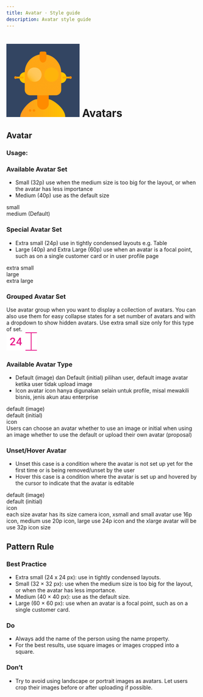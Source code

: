 ```yaml
---
title: Avatar · Style guide
description: Avatar style guide
---
```


<script setup>
  import pAvatar from '../../components/avatar/Avatar.vue'
  import pCaption from '../../components/caption/Caption.vue'
  import IconUser from '@privyid/persona-icon/vue/profile/20.vue'
</script>

# ![avatar](/assets/images/img-guide-avatar.svg) Avatars

## Avatar

### Usage:

### Available Avatar Set

<div class="flex pt-8 pb-20">
  <div class="w-1/2">
    <ul>
      <li>
        <span class="block font-bold">Small (32p)</span>
        use when the medium size is too big for the layout, or when the avatar has less importance
      </li>
      <li>
        <span class="block font-bold">Medium (40p)</span>
        use as the default size
      </li>
    </ul>
  </div>
  <div class="w-1/2">
    <div class="flex justify-center space-x-12">
      <div class="text-center">
        <div class="flex items-end justify-center h-12 pb-6">
          <p-avatar size="sm" />
        </div>
        <span class="block text-sm">small</span>
      </div>
      <div class="text-center">
        <div class="flex items-end justify-center h-12 pb-6">
          <p-avatar size="md" />
        </div>
        <span class="block text-sm">medium</span>
        <span class="text-sm font-bold">(Default)</span>
      </div>
    </div>
  </div>
</div>

### Special Avatar Set

<div class="flex pt-8 pb-20">
  <div class="w-1/2">
    <ul>
      <li>
        <span class="block font-bold">Extra small (24p)</span>
        use in tightly condensed layouts e.g. Table
      </li>
      <li>
        <span class="block font-bold">Large (40p) and Extra Large (60p)</span>
        use when an avatar is a focal point, such as on a single customer card or in user profile page
      </li>
    </ul>
  </div>
  <div class="w-1/2">
    <div class="flex justify-end space-x-12">
      <div class="text-center">
        <div class="flex items-end justify-center h-16 pb-6">
          <p-avatar size="xs" />
        </div>
        <span class="block text-sm">extra small</span>
      </div>
      <div class="text-center">
        <div class="flex items-end justify-center h-16 pb-6">
          <p-avatar size="lg" />
        </div>
        <span class="block text-sm">large</span>
      </div>
      <div class="text-center">
        <div class="flex items-end justify-center h-16 pb-6">
          <p-avatar size="xl" />
        </div>
        <span class="block text-sm">extra large</span>
      </div>
    </div>
  </div>
</div>

### Grouped Avatar Set

<div class="flex py-8">
  <div class="w-1/2">
    Use avatar group when you want to display a collection of avatars.
    You can also use them for easy collapse states for a set number
    of avatars and with a dropdown to show hidden avatars.
    Use extra small size only for this type of set.
  </div>
  <div class="w-1/2">
    <div class="flex justify-center space-x-4">
      <img src="/assets/images/img-guide-avatar-redline-24.svg" />
      <p-avatar size="xs" />
      <p-avatar size="xs" />
      <p-avatar size="xs" />
      <p-avatar size="xs" />
      <p-avatar size="xs" />
    </div>
  </div>
</div>

### Available Avatar Type

<div class="flex pt-8">
  <div class="w-1/2">
    <ul>
      <li>
        <span class="block font-bold">Default (image) dan Default (initial)</span>
        pilihan user, default image avatar ketika user tidak upload image
      </li>
      <li>
        <span class="block font-bold">Icon</span>
        avatar icon hanya digunakan selain untuk profile, misal mewakili bisnis, jenis akun atau enterprise
      </li>
    </ul>
  </div>
  <div class="w-1/2">
    <div class="flex justify-end space-x-12">
      <div class="text-center">
        <div class="flex items-end justify-center h-12 pb-6">
          <p-avatar />
        </div>
        <span class="block text-sm">default</span>
        <span class="text-sm font-bold">(image)</span>
      </div>
      <div class="text-center">
        <div class="flex items-end justify-center h-12 pb-6">
          <p-avatar name="Fififi Huhuhu" />
        </div>
        <span class="block text-sm">default</span>
        <span class="text-sm font-bold">(initial)</span>
      </div>
      <div class="text-center">
        <div class="flex items-end justify-center h-12 pb-6">
          <p-avatar>
            <IconUser />
          </p-avatar>
        </div>
        <span class="block text-sm">icon</span>
      </div>
    </div>
  </div>
</div>
<div class="flex pb-20">
  <div class="w-1/2">
    <p-caption class="!text-subtle">Users can choose an avatar whether to use an image or initial when using an image whether to use the default or upload their own avatar (proposal)</p-caption>
  </div>
</div>

### Unset/Hover Avatar

<div class="flex pt-8">
  <div class="w-1/2">
    <ul>
      <li>
        <span class="block font-bold">Unset</span>
        this case is a condition where the avatar is not set up yet for the first time or is being removed/unset by the user
      </li>
      <li>
        <span class="block font-bold">Hover</span>
        this case is a condition where the avatar is set up and hovered by the cursor to indicate that the avatar is editable
      </li>
    </ul>
  </div>
  <div class="w-1/2">
    <div class="flex justify-end space-x-12">
      <div class="text-center">
        <div class="flex items-end justify-center h-12 pb-6">
          <p-avatar />
        </div>
        <span class="block text-sm">default</span>
        <span class="text-sm font-bold">(image)</span>
      </div>
      <div class="text-center">
        <div class="flex items-end justify-center h-12 pb-6">
          <p-avatar name="Fififi Huhuhu" />
        </div>
        <span class="block text-sm">default</span>
        <span class="text-sm font-bold">(initial)</span>
      </div>
      <div class="text-center">
        <div class="flex items-end justify-center h-12 pb-6">
          <p-avatar>
            <IconUser />
          </p-avatar>
        </div>
        <span class="block text-sm">icon</span>
      </div>
    </div>
  </div>
</div>
<div class="flex pb-8">
  <div class="w-1/2">
    <p-caption class="!text-subtle">
      each size avatar has its size camera icon, xsmall and small avatar use 16p icon, medium use 20p icon, large use 24p icon and the xlarge avatar will be use 32p icon size
    </p-caption>
  </div>
</div>

## Pattern Rule

### Best Practice

<div class="flex">
  <div class="w-2/3">
    <ul>
      <li>Extra small (24 x 24 px): use in tightly condensed layouts.</li>
      <li>Small (32 × 32 px): use when the medium size is too big for the layout, or when the avatar has less importance.</li>
      <li>Medium (40 × 40 px): use as the default size.</li>
      <li>Large (60 × 60 px): use when an avatar is a focal point, such as on a single customer card.</li>
    </ul>
  </div>
</div>

### Do

<div class="flex">
  <div class="w-2/3">
    <ul>
      <li>Always add the name of the person using the name property.</li>
      <li>For the best results, use square images or images cropped into a square.</li>
    </ul>
  </div>
</div>

### Don’t

<div class="flex">
  <div class="w-2/3">
    <ul>
      <li>
        Try to avoid using landscape or portrait images as avatars. Let users crop their images
        before or after uploading if possible.
      </li>
    </ul>
  </div>
</div>

